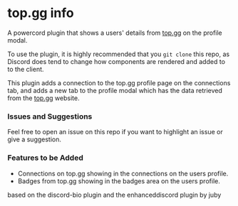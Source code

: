 # top.gg info

A powercord plugin that shows a users' details from [top.gg](https://top.gg) on the profile modal.

To use the plugin, it is highly recommended that you `git clone` this repo, as Discord does tend to change how components are rendered and added to to the client.

This plugin adds a connection to the top.gg profile page on the connections tab, and adds a new tab to the profile modal which has the data retrieved from the [top.gg](https://top.gg) website.

### Issues and Suggestions

Feel free to open an issue on this repo if you want to highlight an issue or give a suggestion.



### Features to be Added

 - Connections on top.gg showing in the connections on the users profile.
 - Badges from top.gg showing in the badges area on the users profile.

based on the discord-bio plugin and the enhanceddiscord plugin by juby
